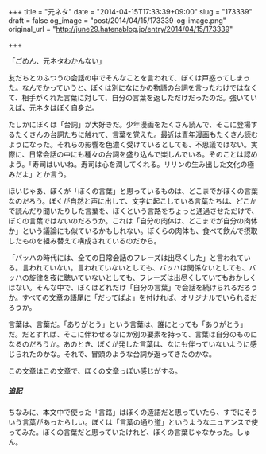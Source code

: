 +++
title = "元ネタ"
date = "2014-04-15T17:33:39+09:00"
slug = "173339"
draft = false
og_image = "post/2014/04/15/173339-og-image.png"
original_url = "http://june29.hatenablog.jp/entry/2014/04/15/173339"

+++

<p>「ごめん、元ネタわかんない」</p>
<p>友だちとのふつうの会話の中でそんなことを言われて、ぼくは戸惑ってしまった。なんでかっていうと、ぼくは別になにかの物語の台詞を言ったわけではなくて、相手がくれた言葉に対して、自分の言葉を返しただけだったのだ。強いていえば、元ネタはぼく自身だ。</p>
<p>たしかにぼくは「台詞」が大好きだ。少年漫画をたくさん読んで、そこに登場するたくさんの台詞たちに触れて、言葉を覚えた。最近は<a class="keyword" href="http://d.hatena.ne.jp/keyword/%C0%C4%C7%AF%CC%A1%B2%E8">青年漫画</a>もたくさん読むようになった。それらの影響を色濃く受けているとしても、不思議ではない。実際に、日常会話の中にも種々の台詞を盛り込んで楽しんでいる。そのことは認めよう。「寿司はいいね。寿司は心を潤してくれる。リリンの生み出した文化の極みだよ」とか言う。</p>
<p>ほいじゃあ、ぼくが「ぼくの言葉」と思っているものは、どこまでがぼくの言葉なのだろう。ぼくが自然と声に出して、文字に起こしている言葉たちは、どこかで読んだり聞いたりした言葉を、ぼくという言路をちょっと通過させただけで、ぼくの言葉ではないのだろうか。これは「自分の肉体は、どこまでが自分の肉体か」という議論にも似ているかもしれない。ぼくらの肉体も、食べて飲んで摂取したものを組み替えて構成されているのだから。</p>
<p>「バッハの時代には、全ての日常会話のフレーズは出尽くした」と言われている。言われていない。言われていないとしても、バッハは関係ないとしても、バッハの旋律を夜に聴いていないとしても、フレーズは出尽くしていてもおかしくはない。そんな中で、ぼくはどれだけ「自分の言葉」で会話を続けられるだろうか。すべての文章の語尾に「だってばよ」を付ければ、オリジナルでいられるだろうか。</p>
<p>言葉は、言葉だ。「ありがとう」という言葉は、誰にとっても「ありがとう」だ。だとすれば、そこに伴わせるなにか別の要素を持って、言葉は自分のものになるのだろうか。あのとき、ぼくが発した言葉は、なにも伴っていないように感じられたのかな。それで、冒頭のような台詞が返ってきたのかな。</p>
<p>この文章はこの文章で、ぼくの文章っぽい感じがする。</p>

<div class="section">
    <h5>追記</h5>
    <p>ちなみに、本文中で使った「言路」はぼくの造語だと思っていたら、すでにそういう言葉があったらしい。ぼくは「言葉の通り道」というようなニュアンスで使ってみた。ぼくの言葉だと思っていたけれど、ぼくの言葉じゃなかった。しゅん。</p>

</div>